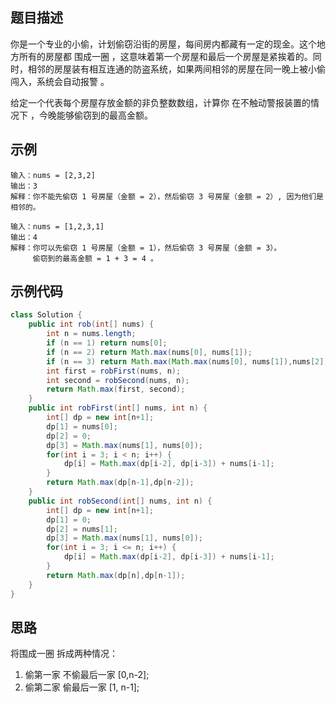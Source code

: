 ## 题目描述
你是一个专业的小偷，计划偷窃沿街的房屋，每间房内都藏有一定的现金。这个地方所有的房屋都 围成一圈 ，这意味着第一个房屋和最后一个房屋是紧挨着的。同时，相邻的房屋装有相互连通的防盗系统，如果两间相邻的房屋在同一晚上被小偷闯入，系统会自动报警 。

给定一个代表每个房屋存放金额的非负整数数组，计算你 在不触动警报装置的情况下 ，今晚能够偷窃到的最高金额。

## 示例
``` text
输入：nums = [2,3,2]
输出：3
解释：你不能先偷窃 1 号房屋（金额 = 2），然后偷窃 3 号房屋（金额 = 2）, 因为他们是相邻的。

输入：nums = [1,2,3,1]
输出：4
解释：你可以先偷窃 1 号房屋（金额 = 1），然后偷窃 3 号房屋（金额 = 3）。
     偷窃到的最高金额 = 1 + 3 = 4 。
```

## 示例代码
``` java
class Solution {
    public int rob(int[] nums) {
        int n = nums.length;
        if (n == 1) return nums[0];
        if (n == 2) return Math.max(nums[0], nums[1]);
        if (n == 3) return Math.max(Math.max(nums[0], nums[1]),nums[2]);
        int first = robFirst(nums, n);
        int second = robSecond(nums, n);
        return Math.max(first, second);
    }
    public int robFirst(int[] nums, int n) {
        int[] dp = new int[n+1];
        dp[1] = nums[0];
        dp[2] = 0;
        dp[3] = Math.max(nums[1], nums[0]);
        for(int i = 3; i < n; i++) {
            dp[i] = Math.max(dp[i-2], dp[i-3]) + nums[i-1];
        } 
        return Math.max(dp[n-1],dp[n-2]);
    }
    public int robSecond(int[] nums, int n) {
        int[] dp = new int[n+1];
        dp[1] = 0;
        dp[2] = nums[1];
        dp[3] = Math.max(nums[1], nums[0]);
        for(int i = 3; i <= n; i++) {
            dp[i] = Math.max(dp[i-2], dp[i-3]) + nums[i-1];
        } 
        return Math.max(dp[n],dp[n-1]);
    }
}
```

## 思路
将围成一圈 拆成两种情况：
1. 偷第一家 不偷最后一家 [0,n-2];
2. 偷第二家 偷最后一家 [1, n-1];

